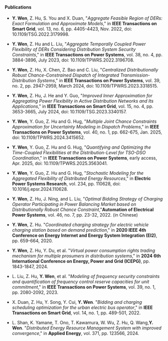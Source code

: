 #### Publications
- ​**Y. Wen**, Z. Hu, S. You and X. Duan, "*Aggregate Feasible Region of DERs: Exact Formulation and Approximate Models*," in ​**IEEE Transactions on Smart Grid**, vol. 13, no. 6, pp. 4405-4423, Nov. 2022, doi: 10.1109/TSG.2022.3179998.  

- ​**Y. Wen**, Z. Hu and L. Liu, "*Aggregate Temporally Coupled Power Flexibility of DERs Considering Distribution System Security Constraints*," in ​**IEEE Transactions on Power Systems**, vol. 38, no. 4, pp. 3884-3896, July 2023, doi: 10.1109/TPWRS.2022.3196708.  

- ​**Y. Wen**, Z. Hu, X. Chen, Z. Bao and C. Liu, "*Centralized Distributionally Robust Chance-Constrained Dispatch of Integrated Transmission-Distribution Systems*," in ​**IEEE Transactions on Power Systems**, vol. 39, no. 2, pp. 2947-2959, March 2024, doi: 10.1109/TPWRS.2023.3318515.  

- ​**Y. Wen**, Z. Hu, J. He and Y. Guo, "*Improved Inner Approximation for Aggregating Power Flexibility in Active Distribution Networks and Its Applications*," in ​**IEEE Transactions on Smart Grid**, vol. 15, no. 4, pp. 3653-3665, July 2024, doi: 10.1109/TSG.2023.3340157.  

- ​**Y. Wen**, Y. Guo, Z. Hu and G. Hug, "*Multiple Joint Chance Constraints Approximation for Uncertainty Modeling in Dispatch Problems*," in ​**IEEE Transactions on Power Systems**, vol. 40, no. 1, pp. 662-675, Jan. 2025, doi: 10.1109/TPWRS.2024.3415652.  

- ​**Y. Wen**, Y. Guo, Z. Hu and G. Hug, "*Quantifying and Optimizing the Time-Coupled Flexibilities at the Distribution-Level for TSO-DSO Coordination*," in ​**IEEE Transactions on Power Systems**, early access, Apr. 2025, doi: 10.1109/TPWRS.2025.3563041.  

- ​**Y. Wen**, Y. Guo, Z. Hu and G. Hug, "*Stochastic Modeling for the Aggregated Flexibility of Distributed Energy Resources*," in ​**Electric Power Systems Research**, vol. 234, pp. 110628, doi: 10.1016/j.epsr.2024.110628. 
 
- ​**Y. Wen**, Z. Hu, J. Ning, and L. Liu, "*Optimal Bidding Strategy of Charging Operator Participating in Power Balancing Market based on Distributionally Robust Chance Constraint*," ​**Automation of Electrical Power Systems**, vol. 46, no. 7, pp. 23-32, 2022. (in Chinese)


- ​**Y. Wen**, Z. Hu. "*Coordinated charging strategy for electric vehicle charging station based on demand prediction*," in ​**2020 IEEE 4th Conference on Energy Internet and Energy System Integration (EI2)​**, pp. 659-664, 2020.

- ​**Y. Wen**, Z. Hu, Y. Du, et al. "*Virtual power consumption rights trading mechanism for multiple prosumers in distribution systems*," in ​**2024 6th International Conference on Energy, Power and Grid (ICEPG)​**, pp. 1843-1847, 2024.

- L. Liu, Z. Hu, ​**Y. Wen**, et al. "*Modeling of frequency security constraints and quantification of frequency control reserve capacities for unit commitment*," in ​**IEEE Transactions on Power Systems**, vol. 39, no. 1, pp. 2080-2092, 2023.

- X. Duan, Z. Hu, Y. Song, Y. Cui, ​**Y. Wen**. "*Bidding and charging scheduling optimization for the urban electric bus operator*," in ​**IEEE Transactions on Smart Grid**, vol. 14, no. 1, pp. 489-501, 2022.

- L. Shan, K. Yamane, T. Ono, T. Kawamura, W. Wu, Z. Hu, Q. Wang, ​**Y. Wen**. "*Distributed Energy Resource Management System with improved convergence*," in ​**Applied Energy**, vol. 371, pp. 123566, 2024.
